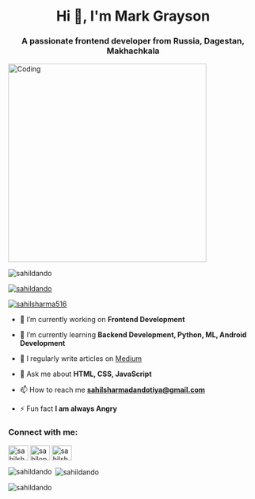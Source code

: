 <h1 align="center">Hi 👋, I'm Mark Grayson</h1>
<h3 align="center">A passionate frontend developer from Russia, Dagestan, Makhachkala</h3>
<img align="center" alt="Coding" width="400" src="https://tenor.com/view/taking-off-mask-mark-grayson-invincible-unmasking-mask-off-gif-16049033053207159782.gif">

<p align="left"> <img src="https://komarev.com/ghpvc/?username=sahildando&label=Profile%20views&color=0e75b6&style=flat" alt="sahildando" /> </p>

<p align="left"> <a href="https://github.com/ryo-ma/github-profile-trophy"><img src="https://github-profile-trophy.vercel.app/?username=sahildando" alt="sahildando" /></a> </p>

<p align="left"> <a href="https://twitter.com/sahilsharma516" target="blank"><img src="https://img.shields.io/twitter/follow/sahilsharma516?logo=twitter&style=for-the-badge" alt="sahilsharma516" /></a> </p>

- 🔭 I’m currently working on **Frontend Development**

- 🌱 I’m currently learning **Backend Development, Python, ML, Android Development**

- 📝 I regularly write articles on [Medium](https://medium.com/@sahilsharmadandotiya)

- 💬 Ask me about **HTML, CSS, JavaScript**

- 📫 How to reach me **sahilsharmadandotiya@gmail.com**

- ⚡ Fun fact **I am always Angry**

<h3 align="left">Connect with me:</h3>
<p align="left">
<a href="https://twitter.com/sahilsharma516" target="blank"><img align="center" src="https://raw.githubusercontent.com/rahuldkjain/github-profile-readme-generator/master/src/images/icons/Social/twitter.svg" alt="sahilsharma516" height="30" width="40" /></a>
<a href="https://kaggle.com/sahilop" target="blank"><img align="center" src="https://raw.githubusercontent.com/rahuldkjain/github-profile-readme-generator/master/src/images/icons/Social/kaggle.svg" alt="sahilop" height="30" width="40" /></a>
<a href="https://discord.gg/sahilsharma3290" target="blank"><img align="center" src="https://raw.githubusercontent.com/rahuldkjain/github-profile-readme-generator/master/src/images/icons/Social/discord.svg" alt="sahilsharma3290" height="30" width="40" /></a>
</p>

<p><img align="left" src="https://github-readme-stats.vercel.app/api/top-langs?username=sahildando&show_icons=true&locale=en&layout=compact" alt="sahildando" /></p>

<p>&nbsp;<img align="center" src="https://github-readme-stats.vercel.app/api?username=sahildando&show_icons=true&locale=en" alt="sahildando" /></p>

<p><img align="center" src="https://github-readme-streak-stats.herokuapp.com/?user=sahildando&" alt="sahildando" /></p>
